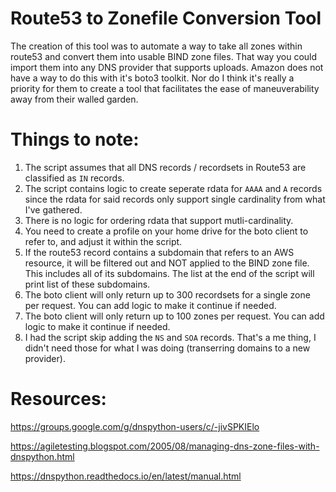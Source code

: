 # Route53 to Zonefile Conversion Tool

The creation of this tool was to automate a way to take all zones within route53 and convert them into usable BIND zone files. That way you could import them into any DNS provider that supports uploads. Amazon does not have a way to do this with it's boto3 toolkit. Nor do I think it's really a priority for them to create a tool that facilitates the ease of maneuverability away from their walled garden. 

# Things to note:

1) The script assumes that all DNS records / recordsets in Route53 are classified as `IN` records.
2) The script contains logic to create seperate rdata for `AAAA` and `A` records since the rdata for said records only support single cardinality from what I've gathered.
3) There is no logic for ordering rdata that support mutli-cardinality.
4) You need to create a profile on your home drive for the boto client to refer to, and adjust it within the script.
5) If the route53 record contains a subdomain that refers to an AWS resource, it will be filtered out and NOT applied to the BIND zone file. This includes all of its subdomains. The list at the end of the script will print list of these subdomains. 
6) The boto client will only return up to 300 recordsets for a single zone per request. You can add logic to make it continue if needed. 
7) The boto client will only return up to 100 zones per request. You can add logic to make it continue if needed.
8) I had the script skip adding the `NS` and `SOA` records. That's a me thing, I didn't need those for what I was doing (transerring domains to a new provider).

# Resources:

https://groups.google.com/g/dnspython-users/c/-jivSPKIElo


https://agiletesting.blogspot.com/2005/08/managing-dns-zone-files-with-dnspython.html


https://dnspython.readthedocs.io/en/latest/manual.html
